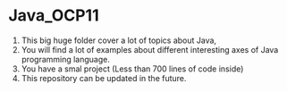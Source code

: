 # Java_OCP11

1. This  big  huge folder cover a lot of topics about Java,
2. You will find a lot of examples about different interesting axes of Java programming language.
3. You have a smal project (Less than 700 lines of code inside)
4. This repository can be updated in the future.
